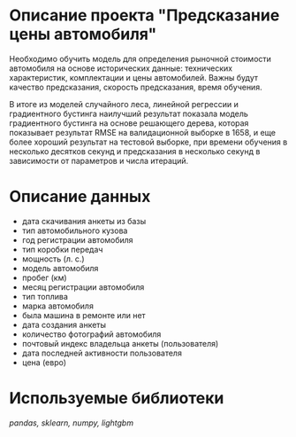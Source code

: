 # Описание проекта "Предсказание цены автомобиля"

Необходимо обучить модель для определения рыночной стоимости автомобиля на основе исторических данные: технических характеристик, комплектации и цены автомобилей. Важны будут качество предсказания, скорость предсказания, время обучения.

В итоге из моделей случайного леса, линейной регрессии и градиентного бустинга наилучший результат показала модель градиентного бустинга на основе решающего дерева, которая показывает результат RMSE на валидационной выборке в 1658, и еще более хороший результат на тестовой выборке, при времени обучения в несколько десятков секунд и предсказания в несколько секунд в зависимости от параметров и числа итераций.

# Описание данных

* дата скачивания анкеты из базы
* тип автомобильного кузова
* год регистрации автомобиля
* тип коробки передач
* мощность (л. с.)
* модель автомобиля
* пробег (км)
* месяц регистрации автомобиля
* тип топлива
* марка автомобиля
* была машина в ремонте или нет
* дата создания анкеты
* количество фотографий автомобиля
* почтовый индекс владельца анкеты (пользователя)
* дата последней активности пользователя
* цена (евро)

# Используемые библиотеки
*pandas, sklearn, numpy, lightgbm*
